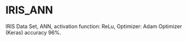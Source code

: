 # IRIS_ANN
IRIS Data Set, ANN, activation function: ReLu, Optimizer: Adam Optimizer (Keras) accuracy 96%.
